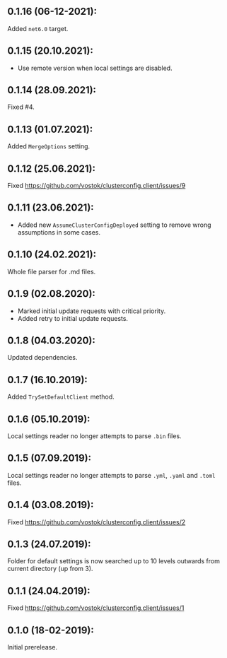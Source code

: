 ## 0.1.16 (06-12-2021):

Added `net6.0` target.

## 0.1.15 (20.10.2021):

- Use remote version when local settings are disabled.

## 0.1.14 (28.09.2021):

Fixed #4.

## 0.1.13 (01.07.2021):

Added `MergeOptions` setting.

## 0.1.12 (25.06.2021):

Fixed https://github.com/vostok/clusterconfig.client/issues/9

## 0.1.11 (23.06.2021):

- Added new `AssumeClusterConfigDeployed` setting to remove wrong assumptions in some cases.

## 0.1.10 (24.02.2021):

Whole file parser for .md files.

## 0.1.9 (02.08.2020):

- Marked initial update requests with critical priority.
- Added retry to initial update requests.

## 0.1.8 (04.03.2020):

Updated dependencies.

## 0.1.7 (16.10.2019):

Added `TrySetDefaultClient` method.

## 0.1.6 (05.10.2019):

Local settings reader no longer attempts to parse `.bin` files.

## 0.1.5 (07.09.2019):

Local settings reader no longer attempts to parse `.yml`, `.yaml` and `.toml` files.

## 0.1.4 (03.08.2019):

Fixed https://github.com/vostok/clusterconfig.client/issues/2

## 0.1.3 (24.07.2019):

Folder for default settings is now searched up to 10 levels outwards from current directory (up from 3).

## 0.1.1 (24.04.2019):

Fixed https://github.com/vostok/clusterconfig.client/issues/1

## 0.1.0 (18-02-2019): 

Initial prerelease.